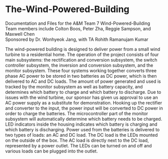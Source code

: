 # The-Wind-Powered-Building
Documentation and Files for the A&M Team 7 Wind-Powered-Building <br />
Team members include Colton Boos, Peter Zha, Reggie Sampson, and Maxwell Chen <br />
Sponsored by Dr. Wonhyeok Jang, with TA Rohith Ramanujam Kumar <br />

The wind-powered building is designed to deliver power from a small wind turbine to a residential home. The operation of the project consists of four main subsystems: the rectification and conversion subsystem, the switch controller subsystem, the inversion and conversion subsystem, and the monitor subsystem. These four systems working together converts three phase AC power to be stored in two batteries as DC power, which is then delivered to AC and DC loads. The amount of power generated and used is tracked by the monitor subsystem as well as battery capacity, and determines which battery to charge and which battery to discharge.
Due to issues with the wind turbine, our sponsor has given us approval to use an AC power supply as a substitute for demonstration. Hooking up the rectifier and converter to the input, the power input will be converted to DC power in order to charge the batteries. The microcontroller part of the monitor subsystem will automatically determine which battery needs to be charged. LED indicators inside the housing indicates which battery is charging and which battery is discharging. Power used from the batteries is delivered to two types of loads: an AC and DC load. The DC load is the LEDs mounted on the outside of the box. The AC load is directly next to the DC load, represented by a power outlet. The LEDs can be turned on and off and various loads can be plugged into the outlet.
